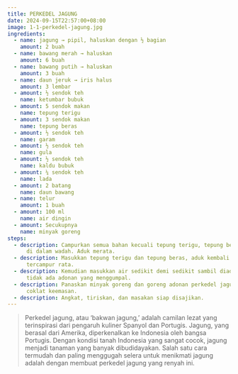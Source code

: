```yaml
---
title: PERKEDEL JAGUNG
date: 2024-09-15T22:57:00+08:00
image: 1-1-perkedel-jagung.jpg
ingredients:
  - name: jagung → pipil, haluskan dengan ½ bagian
    amount: 2 buah
  - name: bawang merah → haluskan
    amount: 6 buah
  - name: bawang putih → haluskan
    amount: 3 buah
  - name: daun jeruk → iris halus
    amount: 3 lembar
  - amount: ½ sendok teh
    name: ketumbar bubuk
  - amount: 5 sendok makan
    name: tepung terigu
  - amount: 3 sendok makan
    name: tepung beras
  - amount: ½ sendok teh
    name: garam
  - amount: ½ sendok teh
    name: gula
  - amount: ½ sendok teh
    name: kaldu bubuk
  - amount: ¼ sendok teh
    name: lada
  - amount: 2 batang
    name: daun bawang
  - name: telur
    amount: 1 buah
  - amount: 100 ml
    name: air dingin
  - amount: Secukupnya
    name: minyak goreng
steps:
  - description: Campurkan semua bahan kecuali tepung terigu, tepung beras dan air
      di dalam wadah. Aduk merata.
  - description: Masukkan tepung terigu dan tepung beras, aduk kembali hingga semua
      tercampur rata.
  - description: Kemudian masukkan air sedikit demi sedikit sambil diaduk hingga
      tidak ada adonan yang menggumpal.
  - description: Panaskan minyak goreng dan goreng adonan perkedel jagung hingga
      coklat keemasan.
  - description: Angkat, tiriskan, dan masakan siap disajikan.
---
```

> Perkedel jagung, atau ‘bakwan jagung,’ adalah camilan lezat yang terinspirasi dari pengaruh kuliner Spanyol dan Portugis. Jagung, yang berasal dari Amerika, diperkenalkan ke Indonesia oleh bangsa Portugis. Dengan kondisi tanah Indonesia yang sangat cocok, jagung menjadi tanaman yang banyak dibudidayakan. Salah satu cara termudah dan paling menggugah selera untuk menikmati jagung adalah dengan membuat perkedel jagung yang renyah ini.
